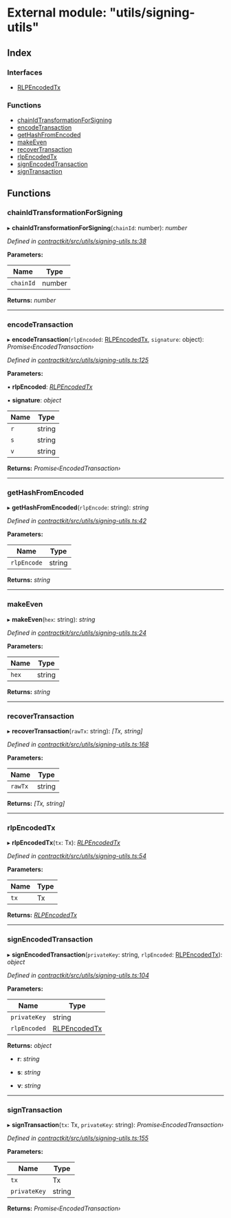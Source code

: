 # External module: "utils/signing-utils"

## Index

### Interfaces

* [RLPEncodedTx](../interfaces/_utils_signing_utils_.rlpencodedtx.md)

### Functions

* [chainIdTransformationForSigning](_utils_signing_utils_.md#chainidtransformationforsigning)
* [encodeTransaction](_utils_signing_utils_.md#encodetransaction)
* [getHashFromEncoded](_utils_signing_utils_.md#gethashfromencoded)
* [makeEven](_utils_signing_utils_.md#makeeven)
* [recoverTransaction](_utils_signing_utils_.md#recovertransaction)
* [rlpEncodedTx](_utils_signing_utils_.md#rlpencodedtx)
* [signEncodedTransaction](_utils_signing_utils_.md#signencodedtransaction)
* [signTransaction](_utils_signing_utils_.md#signtransaction)

## Functions

###  chainIdTransformationForSigning

▸ **chainIdTransformationForSigning**(`chainId`: number): *number*

*Defined in [contractkit/src/utils/signing-utils.ts:38](https://github.com/celo-org/celo-monorepo/blob/master/packages/contractkit/src/utils/signing-utils.ts#L38)*

**Parameters:**

Name | Type |
------ | ------ |
`chainId` | number |

**Returns:** *number*

___

###  encodeTransaction

▸ **encodeTransaction**(`rlpEncoded`: [RLPEncodedTx](../interfaces/_utils_signing_utils_.rlpencodedtx.md), `signature`: object): *Promise‹EncodedTransaction›*

*Defined in [contractkit/src/utils/signing-utils.ts:125](https://github.com/celo-org/celo-monorepo/blob/master/packages/contractkit/src/utils/signing-utils.ts#L125)*

**Parameters:**

▪ **rlpEncoded**: *[RLPEncodedTx](../interfaces/_utils_signing_utils_.rlpencodedtx.md)*

▪ **signature**: *object*

Name | Type |
------ | ------ |
`r` | string |
`s` | string |
`v` | string |

**Returns:** *Promise‹EncodedTransaction›*

___

###  getHashFromEncoded

▸ **getHashFromEncoded**(`rlpEncode`: string): *string*

*Defined in [contractkit/src/utils/signing-utils.ts:42](https://github.com/celo-org/celo-monorepo/blob/master/packages/contractkit/src/utils/signing-utils.ts#L42)*

**Parameters:**

Name | Type |
------ | ------ |
`rlpEncode` | string |

**Returns:** *string*

___

###  makeEven

▸ **makeEven**(`hex`: string): *string*

*Defined in [contractkit/src/utils/signing-utils.ts:24](https://github.com/celo-org/celo-monorepo/blob/master/packages/contractkit/src/utils/signing-utils.ts#L24)*

**Parameters:**

Name | Type |
------ | ------ |
`hex` | string |

**Returns:** *string*

___

###  recoverTransaction

▸ **recoverTransaction**(`rawTx`: string): *[Tx, string]*

*Defined in [contractkit/src/utils/signing-utils.ts:168](https://github.com/celo-org/celo-monorepo/blob/master/packages/contractkit/src/utils/signing-utils.ts#L168)*

**Parameters:**

Name | Type |
------ | ------ |
`rawTx` | string |

**Returns:** *[Tx, string]*

___

###  rlpEncodedTx

▸ **rlpEncodedTx**(`tx`: Tx): *[RLPEncodedTx](../interfaces/_utils_signing_utils_.rlpencodedtx.md)*

*Defined in [contractkit/src/utils/signing-utils.ts:54](https://github.com/celo-org/celo-monorepo/blob/master/packages/contractkit/src/utils/signing-utils.ts#L54)*

**Parameters:**

Name | Type |
------ | ------ |
`tx` | Tx |

**Returns:** *[RLPEncodedTx](../interfaces/_utils_signing_utils_.rlpencodedtx.md)*

___

###  signEncodedTransaction

▸ **signEncodedTransaction**(`privateKey`: string, `rlpEncoded`: [RLPEncodedTx](../interfaces/_utils_signing_utils_.rlpencodedtx.md)): *object*

*Defined in [contractkit/src/utils/signing-utils.ts:104](https://github.com/celo-org/celo-monorepo/blob/master/packages/contractkit/src/utils/signing-utils.ts#L104)*

**Parameters:**

Name | Type |
------ | ------ |
`privateKey` | string |
`rlpEncoded` | [RLPEncodedTx](../interfaces/_utils_signing_utils_.rlpencodedtx.md) |

**Returns:** *object*

* **r**: *string*

* **s**: *string*

* **v**: *string*

___

###  signTransaction

▸ **signTransaction**(`tx`: Tx, `privateKey`: string): *Promise‹EncodedTransaction›*

*Defined in [contractkit/src/utils/signing-utils.ts:155](https://github.com/celo-org/celo-monorepo/blob/master/packages/contractkit/src/utils/signing-utils.ts#L155)*

**Parameters:**

Name | Type |
------ | ------ |
`tx` | Tx |
`privateKey` | string |

**Returns:** *Promise‹EncodedTransaction›*
